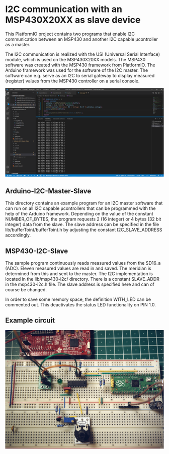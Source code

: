 # I2C communication with an MSP430X20XX as slave device  

This PlatformIO project contains two programs that enable I2C communication between an MSP430 and another I2C capable µcontroller as a master.

The I2C communication is realized with the USI (Universal Serial Interface) module, which is used on the MSP430X20XX models. The MSP430 software was created with the MSP430 framework from PlatformIO. The Arduino framework was used for the software of the I2C master. The software can e.g. serve as an I2C to serial gateway to display measured (register) values from the MSP430 controller on a serial console.

![Serial Output](https://github.com/DoImant/Stuff/blob/main/MSP430-I2C/MSP430-I2C.png)

## Arduino-I2C-Master-Slave  

This directory contains an example program for an I2C master software that can run on all I2C capable µcontrollers that can be programmed with the help of the Arduino framework. Depending on the value of the constant NUMBER_OF_BYTES, the program requests 2 (16 integer) or 4 bytes (32 bit integer) data from the slave.  The slave address can be specified in the file lib/bufferToint/bufferToint.h by adjusting the constant I2C_SLAVE_ADDRESS accordingly.

## MSP430-I2C-Slave

The sample program continuously reads measured values from the SD16_a (ADC). Eleven measured values are read in and saved. The meridian is determined from this and sent to the master. The I2C implementation is located in the lib/msp430-i2c/ directory. There is a constant SLAVE_ADDR in the msp430-i2c.h file. The slave address is specified here and can of course be changed. 

In order to save some memory space, the definition WITH_LED can be commented out. This deactivates the status LED functionality on PIN 1.0.

## Example circuit

![circuit](https://github.com/DoImant/Stuff/blob/main/MSP430-I2C/MP430-I2C-To-Pico.jpg)
